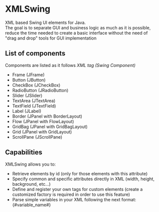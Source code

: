 # XMLSwing
XML based Swing UI elements for Java.\
The goal is to separate GUI and business logic as much as it is possible, reduce the time needed to create a basic interface without the need of "drag and drop" tools for GUI implementation
## List of components
Components are listed as it follows *XML tag (Swing Component)*
- Frame (JFrame)
- Button (JButton)
- CheckBox (JCheckBox)
- RadioButton (JRadioButton)
- Slider (JSlider)
- TextArea (JTextArea)
- TextField (JTextField)
- Label (JLabel)
- Border (JPanel with BorderLayout)
- Flow (JPanel with FlowLayout)
- GridBag (JPanel with GridBagLayout)
- Grid (JPanel with GridLayout)
- ScrollPane (JScrollPane)
## Capabilities
XMLSwing allows you to:
- Retrieve elements by id (only for those elements with this attribute)
- Specify common and specific attributes directly in XML (width, height, background, etc...)
- Define and register your own tags for custom elements (create a customized factory is required in order to use this feature)
- Parse simple variables in your XML following the next format: {#variable_name#}
